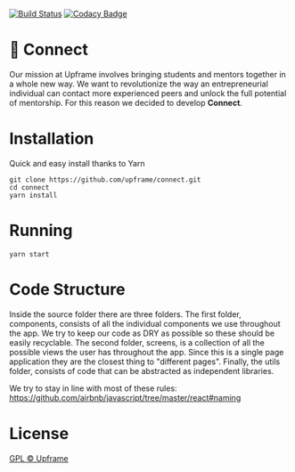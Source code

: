 [![Build Status](https://travis-ci.org/upframe/connect.svg?branch=master)](https://travis-ci.org/upframe/connect)
[![Codacy Badge](https://api.codacy.com/project/badge/Grade/5b6e96c455814101aa74c017ee1b173f)](https://www.codacy.com/app/Upframe/connect?utm_source=github.com&amp;utm_medium=referral&amp;utm_content=upframe/connect&amp;utm_campaign=Badge_Grade)

# 🦄 Connect

Our mission at Upframe involves bringing students and mentors together in a whole new way. We want to revolutionize the way an entrepreneurial individual can contact more experienced peers and unlock the full potential of mentorship. For this reason we decided to develop **Connect**.

# Installation

Quick and easy install thanks to Yarn

```
git clone https://github.com/upframe/connect.git
cd connect
yarn install
```

# Running

```
yarn start
```

# Code Structure

Inside the source folder there are three folders. The first folder, components, consists of all the individual components we use throughout the app. We try to keep our code as DRY as possible so these should be easily recyclable. The second folder, screens, is a collection of all the possible views the user has throughout the app. Since this is a single page application they are the closest thing to "different pages". Finally, the utils folder, consists of code that can be abstracted as independent libraries.

We try to stay in line with most of these rules: https://github.com/airbnb/javascript/tree/master/react#naming

# License

[GPL © Upframe](../master/LICENSE)
